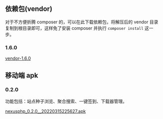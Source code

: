 <ArticleTopAd></ArticleTopAd>

## 依赖包(vendor)

对于不方便折腾 composer 的，可以在此下载依赖包，将解压后的 vendor 目录复制到根目录即可，这样免了安装 composer 并执行 `composer install` 这一步。

### 1.6.0

[vendor-1.6.0](/downloads/vendor-1.6.0.zip)

## 移动端 apk

### 0.2.0

功能包括：站点种子浏览、聚合搜索、一键签到、下载器管理。

[nexusphp_0.2.0__20220315225627.apk](/downloads/nexusphp_0.2.0__20220315225627.apk)